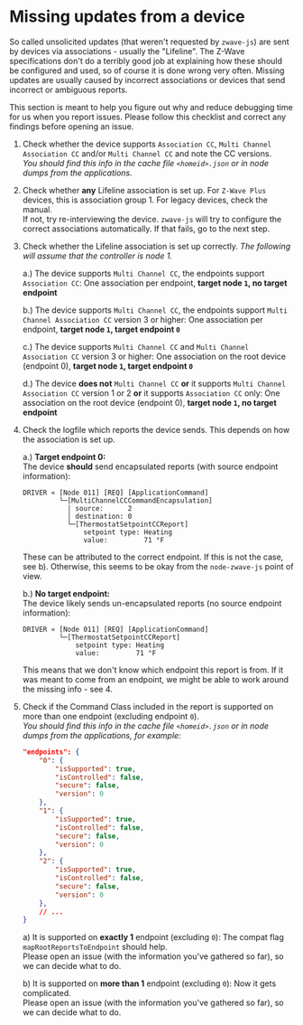 # Missing updates from a device

So called unsolicited updates (that weren't requested by `zwave-js`) are sent by devices via associations - usually the "Lifeline". The Z-Wave specifications don't do a terribly good job at explaining how these should be configured and used, so of course it is done wrong very often. Missing updates are usually caused by incorrect associations or devices that send incorrect or ambiguous reports.

This section is meant to help you figure out why and reduce debugging time for us when you report issues. Please follow this checklist and correct any findings before opening an issue.

1. Check whether the device supports `Association CC`, `Multi Channel Association CC` and/or `Multi Channel CC` and note the CC versions.  
   _You should find this info in the cache file `<homeid>.json` or in node dumps from the applications._

1. Check whether **any** Lifeline association is set up. For `Z-Wave Plus` devices, this is association group 1. For legacy devices, check the manual.  
   If not, try re-interviewing the device. `zwave-js` will try to configure the correct associations automatically. If that fails, go to the next step.

1. Check whether the Lifeline association is set up correctly. _The following will assume that the controller is node 1._

    a.) The device supports `Multi Channel CC`, the endpoints support `Association CC`: One association per endpoint, **target node `1`, no target endpoint**

    b.) The device supports `Multi Channel CC`, the endpoints support `Multi Channel Association CC` version 3 or higher: One association per endpoint, **target node `1`, target endpoint `0`**

    c.) The device supports `Multi Channel CC` and `Multi Channel Association CC` version 3 or higher: One association on the root device (endpoint 0), **target node `1`, target endpoint `0`**

    d.) The device **does not** `Multi Channel CC` **or** it supports `Multi Channel Association CC` version 1 or 2 **or** it supports `Association CC` only: One association on the root device (endpoint 0), **target node `1`, no target endpoint**

1. Check the logfile which reports the device sends. This depends on how the association is set up.

    a.) **Target endpoint 0:**  
    The device **should** send encapsulated reports (with source endpoint information):

    ```
    DRIVER « [Node 011] [REQ] [ApplicationCommand]
             └─[MultiChannelCCCommandEncapsulation]
               │ source:      2
               │ destination: 0
               └─[ThermostatSetpointCCReport]
                   setpoint type: Heating
                   value:         71 °F
    ```

    These can be attributed to the correct endpoint. If this is not the case, see b). Otherwise, this seems to be okay from the `node-zwave-js` point of view.

    b.) **No target endpoint:**  
    The device likely sends un-encapsulated reports (no source endpoint information):

    ```
    DRIVER « [Node 011] [REQ] [ApplicationCommand]
             └─[ThermostatSetpointCCReport]
                 setpoint type: Heating
                 value:         71 °F
    ```

    This means that we don't know which endpoint this report is from. If it was meant to come from an endpoint, we might be able to work around the missing info - see 4.

1. Check if the Command Class included in the report is supported on more than one endpoint (excluding endpoint `0`).  
   _You should find this info in the cache file `<homeid>.json` or in node dumps from the applications, for example:_

    ```json
    "endpoints": {
        "0": {
            "isSupported": true,
            "isControlled": false,
            "secure": false,
            "version": 0
        },
        "1": {
            "isSupported": true,
            "isControlled": false,
            "secure": false,
            "version": 0
        },
        "2": {
            "isSupported": true,
            "isControlled": false,
            "secure": false,
            "version": 0
        },
        // ...
    }
    ```

    a) It is supported on **exactly 1** endpoint (excluding `0`): The compat flag `mapRootReportsToEndpoint` should help.  
     Please open an issue (with the information you've gathered so far), so we can decide what to do.

    b) It is supported on **more than 1** endpoint (excluding `0`): Now it gets complicated.  
     Please open an issue (with the information you've gathered so far), so we can decide what to do.
